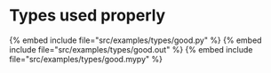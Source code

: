 # Types used properly


{% embed include file="src/examples/types/good.py" %}
{% embed include file="src/examples/types/good.out" %}
{% embed include file="src/examples/types/good.mypy" %}


